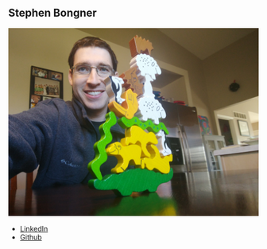 Stephen Bongner
------------

![](photos/stephen-bongner.jpg)

* [LinkedIn](https://www.linkedin.com/in/stephen-bongner-01298993/)
* [Github](https://github.com/sb2483)
